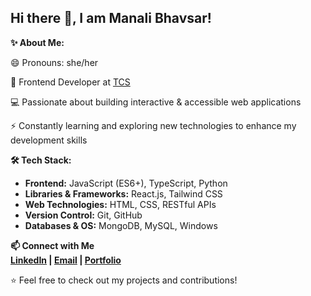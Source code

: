 ## Hi there 👋, I am Manali Bhavsar!

**✨ About Me:**

😄 Pronouns: she/her 

🚀 Frontend Developer at [TCS](https://www.tcs.com/)

💻 Passionate about building interactive & accessible web applications 

⚡ Constantly learning and exploring new technologies to enhance my development skills

**🛠️ Tech Stack:**
- **Frontend:** JavaScript (ES6+), TypeScript, Python  
- **Libraries & Frameworks:** React.js, Tailwind CSS
- **Web Technologies:** HTML, CSS, RESTful APIs 
- **Version Control:** Git, GitHub 
- **Databases & OS:** MongoDB, MySQL, Windows 

**📫 Connect with Me**  
**[LinkedIn](https://www.linkedin.com/in/manalisbhavsar/) | [Email](mailto:manalisbhavsar@gmail.com) | [Portfolio](#)**

⭐️ Feel free to check out my projects and contributions!
<!--
**ManaliSBhavsar/ManaliSBhavsar** is a ✨ _special_ ✨ repository because its `README.md` (this file) appears on your GitHub profile.

Here are some ideas to get you started:

- 🔭 I’m currently working on ...
- 🌱 I’m currently learning ...
- 👯 I’m looking to collaborate on ...
- 🤔 I’m looking for help with ...
- 💬 Ask me about ...
- 📫 How to reach me: ...
- 😄 Pronouns: ...
- ⚡ Fun fact: ...
-->

